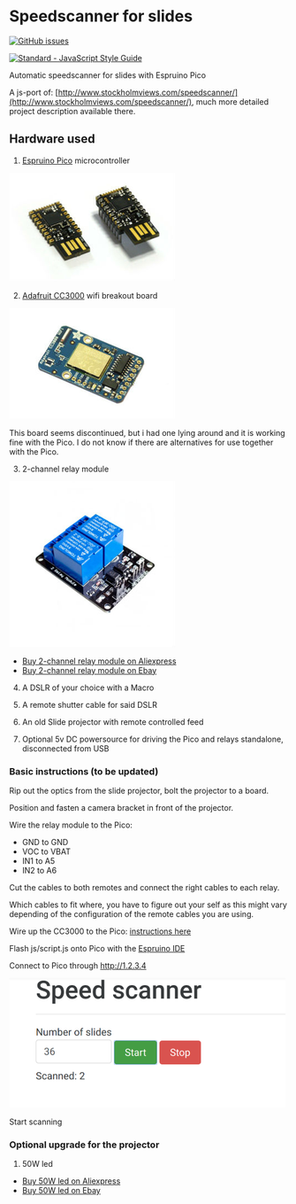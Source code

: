 # Speedscanner for slides
[![GitHub issues](https://img.shields.io/github/issues/marcusasplund/diascanner.svg)](https://github.com/marcusasplund/diascanner/issues)

[![Standard - JavaScript Style Guide](https://cdn.rawgit.com/feross/standard/master/badge.svg)](https://github.com/feross/standard)

Automatic speedscanner for slides with Espruino Pico

A js-port of: [http://www.stockholmviews.com/speedscanner/](http://www.stockholmviews.com/speedscanner/),
much more detailed project description available there. 

## Hardware used

1. [Espruino Pico](http://www.espruino.com/Pico) microcontroller

  ![Espruino Pico](/illustrations/Pico_angled.jpg)

2. [Adafruit CC3000](https://learn.adafruit.com/adafruit-cc3000-wifi/cc3000-breakout) wifi breakout board
  
  ![CC3000 Adafruit](/illustrations/CC3000_adafruit.jpg)
  
  This board seems discontinued, but i had one lying around and it is working fine with the Pico. I do not know if there are   alternatives for use together with the Pico.

3. 2-channel relay module

  ![2-channel relay module](/illustrations/relay.jpg)
  * [Buy 2-channel relay module on Aliexpress](https://www.aliexpress.com/wholesale?SearchText=2-channel+relay+module)
  * [Buy 2-channel relay module on Ebay](http://www.ebay.com/sch/i.html?_nkw=2+channel+relay+module)

4. A DSLR of your choice with a Macro

5. A remote shutter cable for said DSLR

6. An old Slide projector with remote controlled feed

7. Optional 5v DC powersource for driving the Pico and relays standalone, disconnected from USB

### Basic instructions (to be updated)

Rip out the optics from the slide projector, bolt the projector to a board.

Position and fasten a camera bracket in front of the projector.

Wire the relay module to the Pico:
  * GND to GND
  * VOC to VBAT
  * IN1 to A5
  * IN2 to A6

Cut the cables to both remotes and connect the right cables to each relay.

Which cables to fit where, you have to figure out your self as this might vary depending of
the configuration of the remote cables you are using.

Wire up the CC3000 to the Pico: [instructions here](http://www.espruino.com/CC3000)

Flash js/script.js onto Pico with the [Espruino IDE](http://www.espruino.com/Web+IDE)

Connect to Pico through http://1.2.3.4

![Espruino Pico](/illustrations/screen.png)

Start scanning
### Optional upgrade for the projector
1. 50W led

  * [Buy 50W led on Aliexpress](https://www.aliexpress.com/wholesale?SearchText=50w+led+chip)
  * [Buy 50W led on Ebay](http://www.ebay.com/sch/i.html?_nkw=50w+led+chip)
